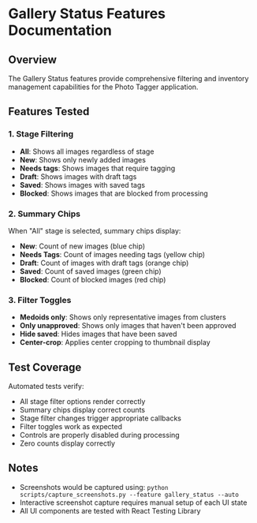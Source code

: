 # Gallery Status Features Documentation

## Overview
The Gallery Status features provide comprehensive filtering and inventory management capabilities for the Photo Tagger application.

## Features Tested

### 1. Stage Filtering
- **All**: Shows all images regardless of stage
- **New**: Shows only newly added images
- **Needs tags**: Shows images that require tagging
- **Draft**: Shows images with draft tags
- **Saved**: Shows images with saved tags
- **Blocked**: Shows images that are blocked from processing

### 2. Summary Chips
When "All" stage is selected, summary chips display:
- **New**: Count of new images (blue chip)
- **Needs Tags**: Count of images needing tags (yellow chip)
- **Draft**: Count of images with draft tags (orange chip)
- **Saved**: Count of saved images (green chip)
- **Blocked**: Count of blocked images (red chip)

### 3. Filter Toggles
- **Medoids only**: Shows only representative images from clusters
- **Only unapproved**: Shows only images that haven't been approved
- **Hide saved**: Hides images that have been saved
- **Center-crop**: Applies center cropping to thumbnail display

## Test Coverage
Automated tests verify:
- All stage filter options render correctly
- Summary chips display correct counts
- Stage filter changes trigger appropriate callbacks
- Filter toggles work as expected
- Controls are properly disabled during processing
- Zero counts display correctly

## Notes
- Screenshots would be captured using: `python scripts/capture_screenshots.py --feature gallery_status --auto`
- Interactive screenshot capture requires manual setup of each UI state
- All UI components are tested with React Testing Library
